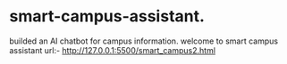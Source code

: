# smart-campus-assistant.
builded an AI chatbot for campus information.
welcome to smart campus assistant url:- http://127.0.0.1:5500/smart_campus2.html
